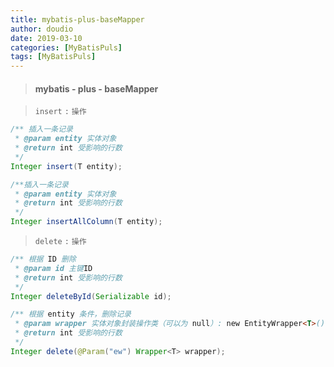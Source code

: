 ```yaml
---
title: mybatis-plus-baseMapper
author: doudio
date: 2019-03-10
categories: [MyBatisPuls]
tags: [MyBatisPuls]
---
```


> #### mybatis - plus - baseMapper

> `insert` `:` `操作`

```java
/** 插入一条记录
 * @param entity 实体对象
 * @return int 受影响的行数
 */
Integer insert(T entity);

/**插入一条记录
 * @param entity 实体对象
 * @return int 受影响的行数
 */
Integer insertAllColumn(T entity);
```

> `delete` `:` `操作`

```java
/** 根据 ID 删除
 * @param id 主键ID
 * @return int 受影响的行数
 */
Integer deleteById(Serializable id);

/** 根据 entity 条件，删除记录
 * @param wrapper 实体对象封装操作类（可以为 null）: new EntityWrapper<T>()
 * @return int 受影响的行数
 */
Integer delete(@Param("ew") Wrapper<T> wrapper);
```

